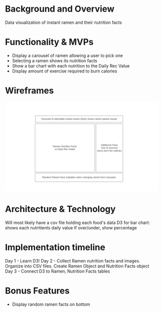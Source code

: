 # Background and Overview

Data visualization of instant ramen and their nutrition facts

# Functionality & MVPs

- Display a carousel of ramen allowing a user to pick one
- Selecting a ramen shows its nutrition facts
- Show a bar chart with each nutrition to the Daily Rec Value
- Display amount of exercise required to burn calories

# Wireframes

![Wireframe.png](https://github.com/friesarecurly/JSProject/blob/main/Ramen_Wireframe.png)

# Architecture & Technology

Will most likely have a csv file holding each food's data
D3 for bar chart: shows each nutritients daily value
If over/under, show percentage

# Implementation timeline

Day 1 - Learn D3!
Day 2 - Collect Ramen nutrition facts and images. Organize into CSV files. Create Ramen Object and Nutrition Facts object
Day 3 - Connect D3 to Ramen, Nutrition Facts tables

# Bonus Features

- Display random ramen facts on bottom
